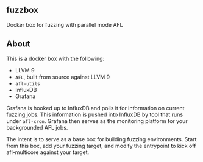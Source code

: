fuzzbox
-------

Docker box for fuzzing with parallel mode AFL

About
-----
This is a docker box with the following:

- LLVM 9
- `AFL`, built from source against LLVM 9
- `afl-utils`
- InfluxDB
- Grafana

Grafana is hooked up to InfluxDB and polls it for information on current
fuzzing jobs.  This information is pushed into InfluxDB by tool that runs under
`afl-cron`. Grafana then serves as the monitoring platform for your
backgrounded AFL jobs.

The intent is to serve as a base box for building fuzzing environments. Start
from this box, add your fuzzing target, and modify the entrypoint to kick off
afl-multicore against your target.
